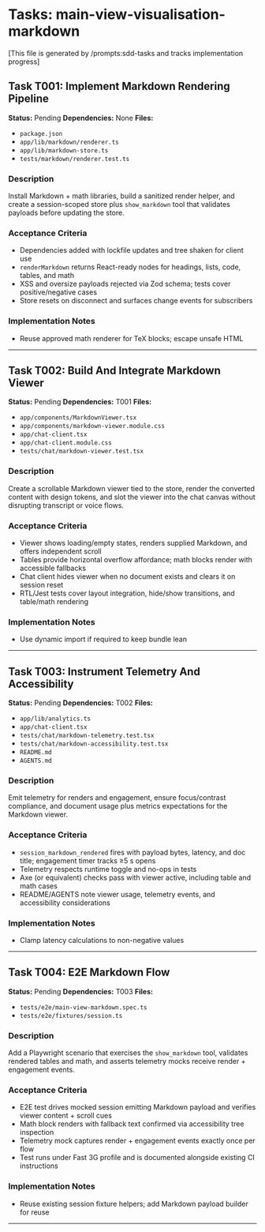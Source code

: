 # Tasks: main-view-visualisation-markdown

[This file is generated by /prompts:sdd-tasks and tracks implementation progress]

## Task T001: Implement Markdown Rendering Pipeline
**Status:** Pending
**Dependencies:** None
**Files:**
- `package.json`
- `app/lib/markdown/renderer.ts`
- `app/lib/markdown-store.ts`
- `tests/markdown/renderer.test.ts`

### Description
Install Markdown + math libraries, build a sanitized render helper, and create a session-scoped
store plus `show_markdown` tool that validates payloads before updating the store.

### Acceptance Criteria
- Dependencies added with lockfile updates and tree shaken for client use
- `renderMarkdown` returns React-ready nodes for headings, lists, code, tables, and math
- XSS and oversize payloads rejected via Zod schema; tests cover positive/negative cases
- Store resets on disconnect and surfaces change events for subscribers

### Implementation Notes
- Reuse approved math renderer for TeX blocks; escape unsafe HTML

---

## Task T002: Build And Integrate Markdown Viewer
**Status:** Pending
**Dependencies:** T001
**Files:**
- `app/components/MarkdownViewer.tsx`
- `app/components/markdown-viewer.module.css`
- `app/chat-client.tsx`
- `app/chat-client.module.css`
- `tests/chat/markdown-viewer.test.tsx`

### Description
Create a scrollable Markdown viewer tied to the store, render the converted content with design
tokens, and slot the viewer into the chat canvas without disrupting transcript or voice flows.

### Acceptance Criteria
- Viewer shows loading/empty states, renders supplied Markdown, and offers independent scroll
- Tables provide horizontal overflow affordance; math blocks render with accessible fallbacks
- Chat client hides viewer when no document exists and clears it on session reset
- RTL/Jest tests cover layout integration, hide/show transitions, and table/math rendering

### Implementation Notes
- Use dynamic import if required to keep bundle lean

---

## Task T003: Instrument Telemetry And Accessibility
**Status:** Pending
**Dependencies:** T002
**Files:**
- `app/lib/analytics.ts`
- `app/chat-client.tsx`
- `tests/chat/markdown-telemetry.test.tsx`
- `tests/chat/markdown-accessibility.test.tsx`
- `README.md`
- `AGENTS.md`

### Description
Emit telemetry for renders and engagement, ensure focus/contrast compliance, and document usage
plus metrics expectations for the Markdown viewer.

### Acceptance Criteria
- `session_markdown_rendered` fires with payload bytes, latency, and doc title; engagement timer tracks ≥5 s opens
- Telemetry respects runtime toggle and no-ops in tests
- Axe (or equivalent) checks pass with viewer active, including table and math cases
- README/AGENTS note viewer usage, telemetry events, and accessibility considerations

### Implementation Notes
- Clamp latency calculations to non-negative values

---

## Task T004: E2E Markdown Flow
**Status:** Pending
**Dependencies:** T003
**Files:**
- `tests/e2e/main-view-markdown.spec.ts`
- `tests/e2e/fixtures/session.ts`

### Description
Add a Playwright scenario that exercises the `show_markdown` tool, validates rendered tables and
math, and asserts telemetry mocks receive render + engagement events.

### Acceptance Criteria
- E2E test drives mocked session emitting Markdown payload and verifies viewer content + scroll cues
- Math block renders with fallback text confirmed via accessibility tree inspection
- Telemetry mock captures render + engagement events exactly once per flow
- Test runs under Fast 3G profile and is documented alongside existing CI instructions

### Implementation Notes
- Reuse existing session fixture helpers; add Markdown payload builder for reuse

---
